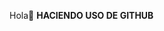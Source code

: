 [](https://github.com/Rosalinda03/Rosalinda03/edit/master/GitHub.gif)
Hola👏 **HACIENDO USO DE GITHUB**

